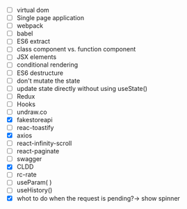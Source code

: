 - [ ] virtual dom
- [ ] Single page application
- [ ] webpack
- [ ] babel
- [ ] ES6 extract
- [ ] class component vs. function component
- [ ] JSX elements
- [ ] conditional rendering
- [ ] ES6 destructure
- [ ] don't mutate the state
- [ ] update state directly without using useState()
- [ ] Redux
- [ ] Hooks
- [ ] undraw.co
- [x] fakestoreapi
- [ ] reac-toastify
- [x] axios
- [ ] react-infinity-scroll
- [ ] react-paginate
- [ ] swagger
- [x] CLDD
- [ ] rc-rate
- [ ] useParam( )
- [ ] useHistory()
- [x] whot to do when the request is pending?-> show spinner
